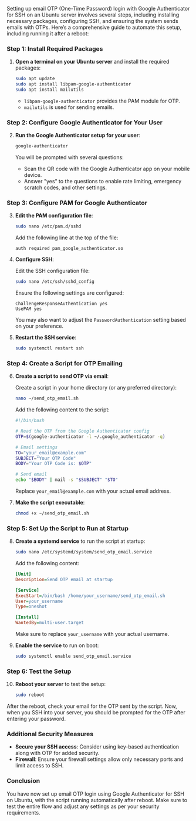 Setting up email OTP (One-Time Password) login with Google Authenticator for SSH on an Ubuntu server involves several steps, including installing necessary packages, configuring SSH, and ensuring the system sends emails with OTPs. Here’s a comprehensive guide to automate this setup, including running it after a reboot:

### Step 1: Install Required Packages

1. **Open a terminal on your Ubuntu server** and install the required packages:

   ```bash
   sudo apt update
   sudo apt install libpam-google-authenticator
   sudo apt install mailutils
   ```

   - `libpam-google-authenticator` provides the PAM module for OTP.
   - `mailutils` is used for sending emails.

### Step 2: Configure Google Authenticator for Your User

2. **Run the Google Authenticator setup for your user**:

   ```bash
   google-authenticator
   ```

   You will be prompted with several questions:

   - Scan the QR code with the Google Authenticator app on your mobile device.
   - Answer "yes" to the questions to enable rate limiting, emergency scratch codes, and other settings.

### Step 3: Configure PAM for Google Authenticator

3. **Edit the PAM configuration file**:

   ```bash
   sudo nano /etc/pam.d/sshd
   ```

   Add the following line at the top of the file:

   ```plaintext
   auth required pam_google_authenticator.so
   ```

4. **Configure SSH**:

   Edit the SSH configuration file:

   ```bash
   sudo nano /etc/ssh/sshd_config
   ```

   Ensure the following settings are configured:

   ```plaintext
   ChallengeResponseAuthentication yes
   UsePAM yes
   ```

   You may also want to adjust the `PasswordAuthentication` setting based on your preference.

5. **Restart the SSH service**:

   ```bash
   sudo systemctl restart ssh
   ```

### Step 4: Create a Script for OTP Emailing

6. **Create a script to send OTP via email**:

   Create a script in your home directory (or any preferred directory):

   ```bash
   nano ~/send_otp_email.sh
   ```

   Add the following content to the script:

   ```bash
   #!/bin/bash

   # Read the OTP from the Google Authenticator config
   OTP=$(google-authenticator -l ~/.google_authenticator -q)

   # Email settings
   TO="your_email@example.com"
   SUBJECT="Your OTP Code"
   BODY="Your OTP Code is: $OTP"

   # Send email
   echo "$BODY" | mail -s "$SUBJECT" "$TO"
   ```

   Replace `your_email@example.com` with your actual email address. 

7. **Make the script executable**:

   ```bash
   chmod +x ~/send_otp_email.sh
   ```

### Step 5: Set Up the Script to Run at Startup

8. **Create a systemd service** to run the script at startup:

   ```bash
   sudo nano /etc/systemd/system/send_otp_email.service
   ```

   Add the following content:

   ```ini
   [Unit]
   Description=Send OTP email at startup

   [Service]
   ExecStart=/bin/bash /home/your_username/send_otp_email.sh
   User=your_username
   Type=oneshot

   [Install]
   WantedBy=multi-user.target
   ```

   Make sure to replace `your_username` with your actual username.

9. **Enable the service** to run on boot:

   ```bash
   sudo systemctl enable send_otp_email.service
   ```

### Step 6: Test the Setup

10. **Reboot your server** to test the setup:

    ```bash
    sudo reboot
    ```

After the reboot, check your email for the OTP sent by the script. Now, when you SSH into your server, you should be prompted for the OTP after entering your password.

### Additional Security Measures

- **Secure your SSH access**: Consider using key-based authentication along with OTP for added security.
- **Firewall**: Ensure your firewall settings allow only necessary ports and limit access to SSH.

### Conclusion

You have now set up email OTP login using Google Authenticator for SSH on Ubuntu, with the script running automatically after reboot. Make sure to test the entire flow and adjust any settings as per your security requirements.
